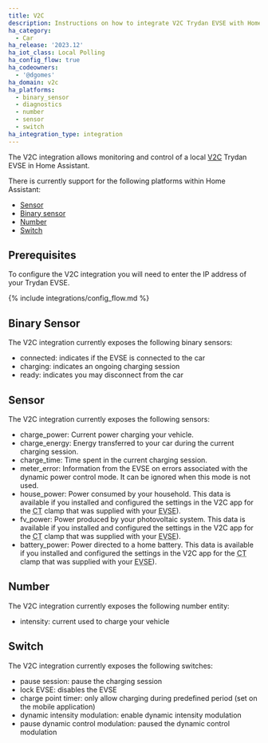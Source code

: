```yaml
---
title: V2C
description: Instructions on how to integrate V2C Trydan EVSE with Home Assistant.
ha_category:
  - Car
ha_release: '2023.12'
ha_iot_class: Local Polling
ha_config_flow: true
ha_codeowners:
  - '@dgomes'
ha_domain: v2c
ha_platforms:
  - binary_sensor
  - diagnostics
  - number
  - sensor
  - switch
ha_integration_type: integration
---
```


The V2C integration allows monitoring and control of a local [V2C](https://v2charge.com/trydan/) Trydan EVSE in Home Assistant.

There is currently support for the following platforms within Home Assistant:

- [Sensor](#sensor)
- [Binary sensor](#binary-sensor)
- [Number](#number)
- [Switch](#switch)

## Prerequisites

To configure the V2C integration you will need to enter the IP address of your Trydan EVSE.

{% include integrations/config_flow.md %}

## Binary Sensor

The V2C integration currently exposes the following binary sensors:

- connected: indicates if the EVSE is connected to the car
- charging: indicates an ongoing charging session
- ready: indicates you may disconnect from the car

## Sensor

The V2C integration currently exposes the following sensors:

- charge_power: Current power charging your vehicle.
- charge_energy: Energy transferred to your car during the current charging session.
- charge_time: Time spent in the current charging session.
- meter_error: Information from the EVSE on errors associated with the dynamic power control mode. It can be ignored when this mode is not used.
- house_power: Power consumed by your household. This data is available if you installed and configured the settings in the V2C app for the <abbr title="current transformer">CT</abbr> clamp that was supplied with your <abbr title="electric vehicle supply equipment">EVSE</abbr>).
- fv_power: Power produced by your photovoltaic system. This data is available if you installed and configured the settings in the V2C app for the <abbr title="current transformer">CT</abbr> clamp that was supplied with your <abbr title="electric vehicle supply equipment">EVSE</abbr>).
- battery_power: Power directed to a home battery. This data is available if you installed and configured the settings in the V2C app for the <abbr title="current transformer">CT</abbr> clamp that was supplied with your <abbr title="electric vehicle supply equipment">EVSE</abbr>).

## Number

The V2C integration currently exposes the following number entity:

- intensity: current used to charge your vehicle

## Switch

The V2C integration currently exposes the following switches:

- pause session: pause the charging session
- lock EVSE: disables the EVSE
- charge point timer: only allow charging during predefined period (set on the mobile application)
- dynamic intensity modulation: enable dynamic intensity modulation
- pause dynamic control modulation: paused the dynamic control modulation
